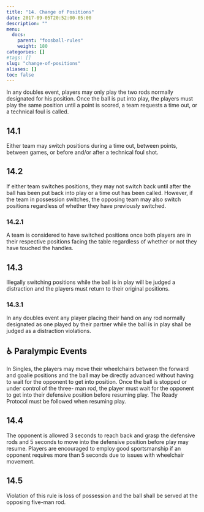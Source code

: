 ```yaml
---
title: "14. Change of Positions"
date: 2017-09-05T20:52:00-05:00
description: ""
menu:
  docs:
    parent: "foosball-rules"
    weight: 180
categories: []
#tags: []
slug: "change-of-positions"
aliases: []
toc: false
---
```


In any doubles event, players may only play the two rods normally designated for his position. Once the ball is put into play,
the players must play the same position until a point is scored, a team requests a time out, or a technical foul is called.

## 14.1

Either team may switch positions during a time out, between points, between games, or before and/or after a technical foul shot.

## 14.2

If either team switches positions, they may not switch back until after the ball has been put back into play or a time out has been called. However, if the team in possession switches, the opposing team may also switch positions regardless of whether they have previously switched.

### 14.2.1

A team is considered to have switched positions once both players are in their respective positions facing the table regardless of whether or not they have touched the handles.

## 14.3

Illegally switching positions while the ball is in play will be judged a distraction and the players must return to their original positions.
    
### 14.3.1

In any doubles event any player placing their hand on any rod normally designated as one played by their partner while the ball is in play shall be judged as a distraction violations.

## ♿ Paralympic Events
In Singles, the players may move their wheelchairs between the forward and goalie positions and the ball may be directly
advanced without having to wait for the opponent to get into position. Once the ball is stopped or under control of the three-
man rod, the player must wait for the opponent to get into their defensive position before resuming play. The Ready Protocol
must be followed when resuming play.

## 14.4

The opponent is allowed 3 seconds to reach back and grasp the defensive rods and 5 seconds to move into the defensive position before play may resume. Players are encouraged to employ good sportsmanship if an opponent requires more than 5 seconds due to issues with wheelchair movement.

## 14.5

Violation of this rule is loss of possession and the ball shall be served at the opposing five-man rod.